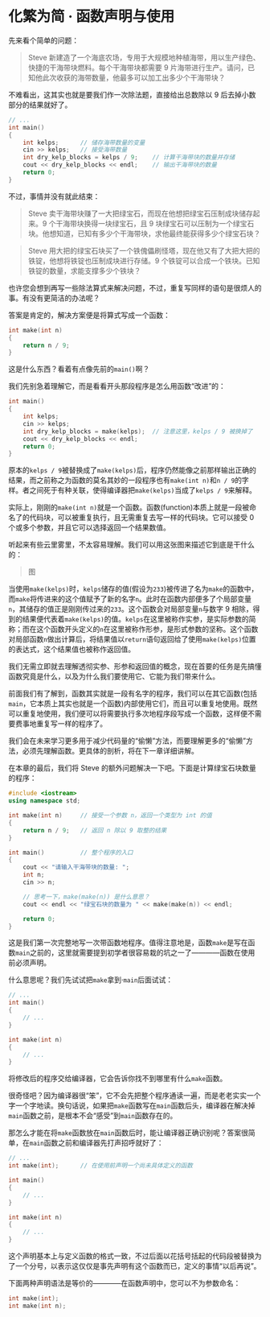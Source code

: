 # 化繁为简 · 函数声明与使用

先来看个简单的问题：

> Steve 新建造了一个海底农场，专用于大规模地种植海带，用以生产绿色、快捷的干海带块燃料。每个干海带块都需要 9 片海带进行生产。请问，已知他此次收获的海带数量，他最多可以加工出多少个干海带块？

不难看出，这其实也就是要我们作一次除法题，直接给出总数除以 9 后去掉小数部分的结果就好了。

```cpp
// ...
int main()
{
    int kelps;      // 储存海带数量的变量
    cin >> kelps;   // 接受海带数量
    int dry_kelp_blocks = kelps / 9;    // 计算干海带块的数量并存储
    cout << dry_kelp_blocks << endl;    // 输出干海带块的数量
    return 0;
}
```

不过，事情并没有就此结束：

> Steve 卖干海带块赚了一大把绿宝石，而现在他想把绿宝石压制成块储存起来。9 个干海带块换得一块绿宝石，且 9 块绿宝石可以压制为一个绿宝石块。他想知道，已知有多少个干海带块，求他最终能获得多少个绿宝石块？

> Steve 用大把的绿宝石块买了一个铁傀儡刷怪塔，现在他又有了大把大把的铁锭，他想将铁锭也压制成块进行存储。9 个铁锭可以合成一个铁块。已知铁锭的数量，求能支撑多少个铁块？

也许您会想到再写一些除法算式来解决问题，不过，重复写同样的语句是很烦人的事。有没有更简洁的办法呢？

答案是肯定的，解决方案便是将算式写成一个函数：

```cpp
int make(int n)
{
    return n / 9;
}
```

这是什么东西？看着有点像先前的```main()```啊？

我们先别急着理解它，而是看看开头那段程序是怎么用函数“改进”的：

```cpp
int main()
{
    int kelps;
    cin >> kelps;
    int dry_kelp_blocks = make(kelps);  // 注意这里，kelps / 9 被换掉了
    cout << dry_kelp_blocks << endl;
    return 0;
}
```

原本的```kelps / 9```被替换成了```make(kelps)```后，程序仍然能像之前那样输出正确的结果，而之前称之为函数的莫名其妙的一段程序也有```make(int n)```和```n / 9```的字样。者之间死于有种关联，使得编译器把```make(kelps)```当成了```kelps / 9```来解释。

实际上，刚刚的```make(int n)```就是一个函数。函数(function)本质上就是一段被命名了的代码块，可以被重复执行，且无需重复去写一样的代码块。它可以接受 0 个或多个参数，并且它可以选择返回一个结果数值。

听起来有些云里雾里，不太容易理解。我们可以用这张图来描述它到底是干什么的：

> 图

当使用```make(kelps)```时，```kelps```储存的值(假设为```233```)被传进了名为```make```的函数中，而```make```将传进来的这个值赋予了新的名字```n```。此时在函数内部便多了个局部变量```n```，其储存的值正是刚刚传过来的```233```。这个函数会对局部变量```n```与数字 9 相除，得到的结果便代表着```make(kelps)```的值。```kelps```在这里被称作实参，是实际参数的简称；而在这个函数开头定义的```n```在这里被称作形参，是形式参数的坚称。这个函数对局部函数```n```做出计算后，将结果值以```return```语句返回给了使用```make(kelps)```位置的表达式，这个结果值也被称作返回值。

我们无需立即就去理解透彻实参、形参和返回值的概念，现在首要的任务是先搞懂函数究竟是什么，以及为什么我们要使用它、它能为我们带来什么。

前面我们有了解到，函数其实就是一段有名字的程序，我们可以在其它函数(包括```main```，它本质上其实也就是一个函数)内部使用它们，而且可以重复地使用。既然可以重复地使用，我们便可以将需要执行多次地程序段写成一个函数，这样便不需要费事地重复写一样的程序了。

我们会在未来学习更多用于减少代码量的“偷懒”方法，而要理解更多的“偷懒”方法，必须先理解函数。更具体的剖析，将在下一章详细讲解。

在本章的最后，我们将 Steve 的额外问题解决一下吧。下面是计算绿宝石块数量的程序：

```cpp
#include <iostream>
using namespace std;

int make(int n)     // 接受一个参数 n，返回一个类型为 int 的值
{
    return n / 9;   // 返回 n 除以 9 取整的结果
}

int main()          // 整个程序的入口
{
    cout << "请输入干海带块的数量: ";
    int n;
    cin >> n;

    // 思考一下，make(make(n)) 是什么意思？
    cout << endl << "绿宝石块的数量为 " << make(make(n)) << endl;

    return 0;
}
```

这是我们第一次完整地写一次带函数地程序。值得注意地是，函数```make```是写在函数```main```之前的，这里就需要提到初学者很容易栽的坑之一了————函数在使用前必须声明。

什么意思呢？我们先试试把```make```拿到·```main```后面试试：

```cpp
// ...
int main()
{
    // ...
}

int make(int n)
{
    // ...
}
```

将修改后的程序交给编译器，它会告诉你找不到哪里有什么```make```函数。

很奇怪吧？因为编译器很“笨”，它不会先把整个程序通读一遍，而是老老实实一个字一个字地读。换句话说，如果把```make```函数写在```main```函数后头，编译器在解决掉```main```函数之前，是根本不会“感受”到```main```函数存在的。

那怎么才能在将```make```函数放在```main```函数后时，能让编译器正确识别呢？答案很简单，在```main```函数之前和编译器先打声招呼就好了：

```cpp
// ...
int make(int);      // 在使用前声明一个尚未具体定义的函数

int main()
{
    // ...
}

int make(int n)
{
    // ...
}
```

这个声明基本上与定义函数的格式一致，不过后面以花括号括起的代码段被替换为了一个分号，以表示这仅仅是事先声明有这个函数而已，定义的事情“以后再说”。

下面两种声明语法是等价的————在函数声明中，您可以不为参数命名：

```cpp
int make(int);
int make(int n);
```
